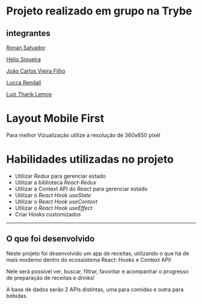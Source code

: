 # Projeto realizado em grupo na Trybe
## integrantes

[Ronan Salvador](https://github.com/ronansalvador)

[Helio Siqueira](https://github.com/Helio-Siqueira)

[João Carlos Vieira Filho](https://github.com/jvieyrah)

[Lucca Rendall](https://github.com/LuccaRendall)

[Luiz Tharik Lemos](https://github.com/Thariklz)




# Layout Mobile First

Para melhor Vizualização utilize a resolução de 360x650 pixel

# Habilidades utilizadas no projeto


  - Utilizar _Redux_ para gerenciar estado
  - Utilizar a biblioteca _React-Redux_
  - Utilizar a Context API do _React_ para gerenciar estado
  - Utilizar o _React Hook useState_
  - Utilizar o _React Hook useContext_
  - Utilizar o _React Hook useEffect_
  - Criar Hooks customizados

---


## O que foi desenvolvido

Neste projeto foi desenvolvido um app de receitas, utilizando o que há de mais moderno dentro do ecossistema React: Hooks e Context API!

Nele será possível ver, buscar, filtrar, favoritar e acompanhar o progresso de preparação de receitas e drinks!

A base de dados serão 2 APIs distintas, uma para comidas e outra para bebidas.


